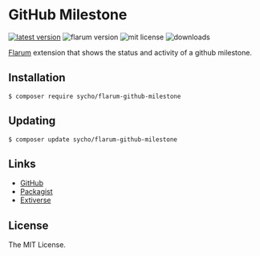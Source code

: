 # GitHub Milestone
[![latest version](https://img.shields.io/packagist/v/sycho/flarum-github-milestone.svg?style=flat-square)](https://packagist.org/packages/sycho/flarum-github-milestone)
![flarum version](https://img.shields.io/badge/flarum-%5E0.1.0--beta.14-%23e7742e?style=flat-square)
![mit license](https://img.shields.io/badge/license-MIT-green.svg?style=flat-square&color=green)
![downloads](https://img.shields.io/packagist/dt/sycho/flarum-github-milestone?color=%23f28d1a&style=flat-square)

[Flarum](https://flarum.org) extension that shows the status and activity of a github milestone.

## Installation
```ssh
$ composer require sycho/flarum-github-milestone
```

## Updating
```ssh
$ composer update sycho/flarum-github-milestone
```

## Links
* [GitHub](https://github.com/SychO9/flarum-github-milestone)
* [Packagist](https://packagist.org/packages/sycho/flarum-github-milestone)
* [Extiverse](https://extiverse.com/extension/sycho/flarum-github-milestone)

## License
The MIT License.
